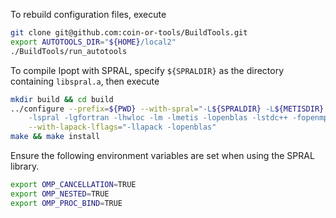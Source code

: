 To rebuild configuration files, execute
```bash
git clone git@github.com:coin-or-tools/BuildTools.git
export AUTOTOOLS_DIR="${HOME}/local2"
./BuildTools/run_autotools
```
To compile Ipopt with SPRAL, specify `${SPRALDIR}` as the directory containing `libspral.a`, then execute
```bash
mkdir build && cd build
../configure --prefix=${PWD} --with-spral="-L${SPRALDIR} -L${METISDIR} \
    -lspral -lgfortran -lhwloc -lm -lmetis -lopenblas -lstdc++ -fopenmp" \
    --with-lapack-lflags="-llapack -lopenblas"
make && make install
```
Ensure the following environment variables are set when using the SPRAL library.
```bash
export OMP_CANCELLATION=TRUE
export OMP_NESTED=TRUE
export OMP_PROC_BIND=TRUE
```
